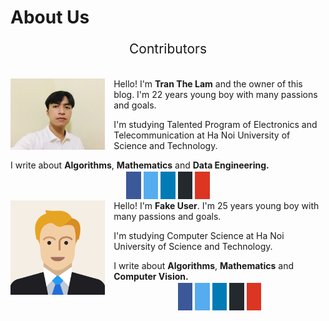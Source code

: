 # About Us

<head>
    <meta name="viewport" content="width=device-width, initial-scale=1">
    <link rel="stylesheet" href="https://cdnjs.cloudflare.com/ajax/libs/font-awesome/4.7.0/css/font-awesome.min.css">
    <style>
        .other {
            padding: 0.7em;
            font-size: 1.2em;
            width: 1.5em;
            text-align: center;
            text-decoration: none;
            margin: 5px 2px;
        }
        .other:hover {
            opacity: 0.7;
        }
        .fa-facebook {
            background: #3B5998;
            color: white !important;
        }
        .fa-twitter {
            background: #55ACEE;
            color: white !important;
        }
        .fa-linkedin {
            background: #007bb5;
            color: white !important;
        }
        .fa-github {
            background: #24292E;
            color: white !important;
        }
        .fa-file-text {
            background: #DC3522;
            color: white !important;
        }
        .contributor-text {
            font-size: 1.5em;
            text-align: center;
        }
        .container {
            width: 100%;
            display: flex;
            flex-direction: column;
        }
        .contributor-container {
            margin-bottom: 1em;
        }
    </style>
</head>
<p class="contributor-text">Contributors</p>
<div class="container">
    <!-- Contributor 1 -->
    <div clas="contributor-container">
        <div class="contributor-description">
            <img src="./images/us/tranlam.JPG" style="width:30%;float:left;margin-right:1em;margin-bottom:1em;" />
            <div class="description">
                <p>Hello! I'm <strong>Tran The Lam</strong> and the owner of this blog. I'm 22 years young boy with many passions and
                    goals.</p>
                <p>I'm studying Talented Program of Electronics and Telecommunication at Ha Noi University of Science
                    and Technology.</p>
                <p>I write about <strong>Algorithms</strong>, <strong>Mathematics</strong> and
                    <strong>Data Engineering.</strong>
                </p>
            </div>
        </div>
        <div style="text-align:center;width: 100%;">
            <a href="https://www.facebook.com/lam.tt173223/" target="_blank" class="fa fa-facebook other"
                aria-hidden="true"></a>
            <a href="https://twitter.com/TrnLm29507341" target="_blank" class="fa fa-twitter other"
                aria-hidden="true"></a>
            <a href="https://www.linkedin.com/in/lam-tt173223/" target="_blank" class="fa fa-linkedin other"
                aria-hidden="true"></a>
            <a href="https://github.com/lam1051999/" target="_blank" class="fa fa-github other" aria-hidden="true"></a>
            <a href="https://drive.google.com/file/d/1cVEae01TIPKICRrhlIxuGBoPnduCp0yt/view?usp=sharing" target="_blank"
                class="fa fa-file-text other" aria-hidden="true"></a>
        </div>
    </div>
    <!-- Contributor 2 -->
    <div clas="contributor-container">
        <div class="contributor-description">
            <img src="./images/us/fake_user.PNG" style="width:30%;float:left;margin-right:1em;margin-bottom:1em;" />
            <div class="description">
                <p>Hello! I'm <strong>Fake User</strong>. I'm 25 years young boy with many passions and
                    goals.</p>
                <p>I'm studying Computer Science at Ha Noi University of Science
                    and Technology.</p>
                <p>I write about <strong>Algorithms</strong>, <strong>Mathematics</strong> and
                    <strong>Computer Vision.</strong>
                </p>
            </div>
        </div>
        <div style="text-align:center;width: 100%;">
            <a href="https://www.facebook.com/lam.tt173223/" target="_blank" class="fa fa-facebook other"
                aria-hidden="true"></a>
            <a href="https://twitter.com/TrnLm29507341" target="_blank" class="fa fa-twitter other"
                aria-hidden="true"></a>
            <a href="https://www.linkedin.com/in/lam-tt173223/" target="_blank" class="fa fa-linkedin other"
                aria-hidden="true"></a>
            <a href="https://github.com/lam1051999/" target="_blank" class="fa fa-github other" aria-hidden="true"></a>
            <a href="https://drive.google.com/file/d/1cVEae01TIPKICRrhlIxuGBoPnduCp0yt/view?usp=sharing" target="_blank"
                class="fa fa-file-text other" aria-hidden="true"></a>
        </div>
    </div>

</div>